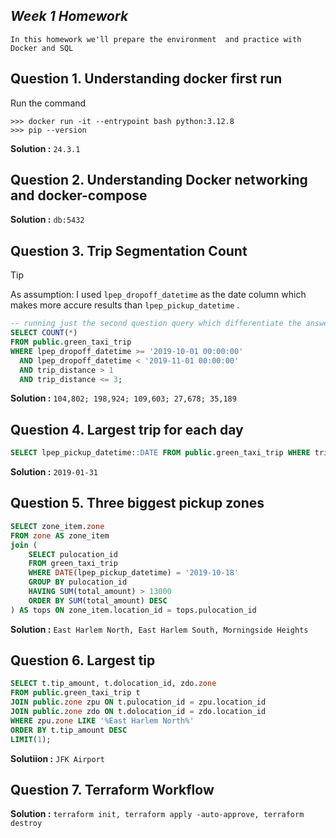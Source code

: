 ## ***Week 1 Homework***

`In this homework we'll prepare the environment 
and practice with Docker and SQL`


## Question 1. Understanding docker first run

Run the command 
```shell
>>> docker run -it --entrypoint bash python:3.12.8
>>> pip --version
```
**Solution :** `24.3.1`

## Question 2. Understanding Docker networking and docker-compose

**Solution :** `db:5432` 

## Question 3. Trip Segmentation Count

> [!TIP]
> As assumption: I used `lpep_dropoff_datetime` as the date column which makes more accure results than `lpep_pickup_datetime` .

```sql
-- running just the second question query which differentiate the answers
SELECT COUNT(*)
FROM public.green_taxi_trip
WHERE lpep_dropoff_datetime >= '2019-10-01 00:00:00'
  AND lpep_dropoff_datetime < '2019-11-01 00:00:00'
  AND trip_distance > 1
  AND trip_distance <= 3;
```

**Solution :** `104,802; 198,924; 109,603; 27,678; 35,189`

## Question 4. Largest trip for each day

```sql
SELECT lpep_pickup_datetime::DATE FROM public.green_taxi_trip WHERE trip_distance = (SELECT MAX(trip_distance) FROM public.green_taxi_trip);
```
**Solution :** `2019-01-31`

## Question 5. Three biggest pickup zones

```sql
SELECT zone_item.zone
FROM zone AS zone_item
join (
	SELECT pulocation_id
	FROM green_taxi_trip
	WHERE DATE(lpep_pickup_datetime) = '2019-10-18'
	GROUP BY pulocation_id
	HAVING SUM(total_amount) > 13000
	ORDER BY SUM(total_amount) DESC
) AS tops ON zone_item.location_id = tops.pulocation_id
```

**Solution :** `East Harlem North, East Harlem South, Morningside Heights`

## Question 6. Largest tip

```sql
SELECT t.tip_amount, t.dolocation_id, zdo.zone 
FROM public.green_taxi_trip t 
JOIN public.zone zpu ON t.pulocation_id = zpu.location_id 
JOIN public.zone zdo ON t.dolocation_id = zdo.location_id 
WHERE zpu.zone LIKE '%East Harlem North%' 
ORDER BY t.tip_amount DESC 
LIMIT(1);
```

**Solutiion :** `JFK Airport`

## Question 7. Terraform Workflow

**Solution :** `terraform init, terraform apply -auto-approve, terraform destroy`

